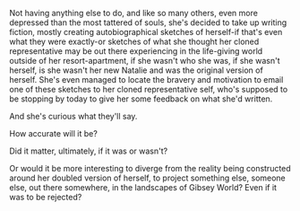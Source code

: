 Not having anything else to do, and like so many others, even more depressed than the most tattered of souls, she's decided to take up writing fiction, mostly creating autobiographical sketches of herself-if that's even what they were exactly-or sketches of what she thought her cloned representative may be out there experiencing in the life-giving world outside of her resort-apartment, if she wasn't who she was, if she wasn't herself, is she wasn't her new Natalie and was the original version of herself. She's even managed to locate the bravery and motivation to email one of these sketches to her cloned representative self, who's supposed to be stopping by today to give her some feedback on what she'd written.

And she's curious what they'll say.

How accurate will it be?

Did it matter, ultimately, if it was or wasn't?

Or would it be more interesting to diverge from the reality being constructed around her doubled version of herself, to project something else, someone else, out there somewhere, in the landscapes of Gibsey World? Even if it was to be rejected?